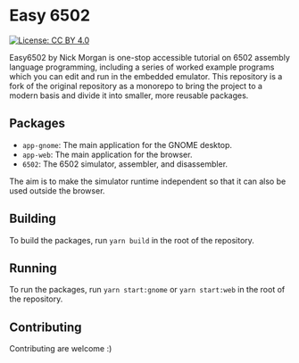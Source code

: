 # Easy 6502
[![License: CC BY 4.0](https://img.shields.io/badge/License-CC%20BY%204.0-lightgrey.svg)](https://creativecommons.org/licenses/by/4.0/)

Easy6502 by Nick Morgan is one-stop accessible tutorial on 6502 assembly language programming, including a series of worked example programs which you can edit and run in the embedded emulator. This repository is a fork of the original repository as a monorepo to bring the project to a modern basis and divide it into smaller, more reusable packages.

## Packages

- `app-gnome`: The main application for the GNOME desktop.
- `app-web`: The main application for the browser.
- `6502`: The 6502 simulator, assembler, and disassembler.

The aim is to make the simulator runtime independent so that it can also be used outside the browser.

## Building

To build the packages, run `yarn build` in the root of the repository.

## Running

To run the packages, run `yarn start:gnome` or `yarn start:web` in the root of the repository.

## Contributing

Contributing are welcome :)
